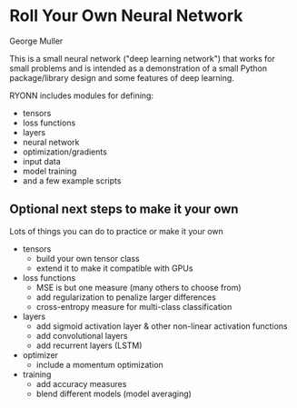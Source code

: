 # Roll Your Own Neural Network

George Muller

This is a small neural network ("deep learning network") that works for small problems and is intended as a demonstration of a small Python package/library design and some features of deep learning.

RYONN includes modules for defining:

* tensors
* loss functions
* layers
* neural network
* optimization/gradients
* input data
* model training
* and a few example scripts

## Optional next steps to make it your own

Lots of things you can do to practice or make it your own

* tensors
  * build your own tensor class
  * extend it to make it compatible with GPUs
* loss functions
  * MSE is but one measure (many others to choose from)
  * add regularization to penalize larger differences
  * cross-entropy measure for multi-class classification
* layers
  * add sigmoid activation layer & other non-linear activation functions
  * add convolutional layers
  * add recurrent layers (LSTM)
* optimizer
  * include a momentum optimization
* training
  * add accuracy measures
  * blend different models (model averaging)

